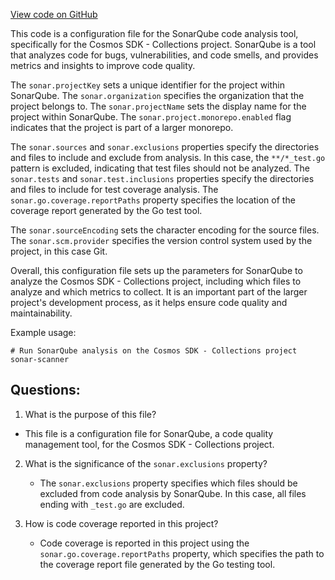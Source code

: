 [View code on GitHub](https://github.com/cosmos/cosmos-sdk/blob/main/collections/sonar-project.properties)

This code is a configuration file for the SonarQube code analysis tool, specifically for the Cosmos SDK - Collections project. SonarQube is a tool that analyzes code for bugs, vulnerabilities, and code smells, and provides metrics and insights to improve code quality. 

The `sonar.projectKey` sets a unique identifier for the project within SonarQube. The `sonar.organization` specifies the organization that the project belongs to. The `sonar.projectName` sets the display name for the project within SonarQube. The `sonar.project.monorepo.enabled` flag indicates that the project is part of a larger monorepo. 

The `sonar.sources` and `sonar.exclusions` properties specify the directories and files to include and exclude from analysis. In this case, the `**/*_test.go` pattern is excluded, indicating that test files should not be analyzed. The `sonar.tests` and `sonar.test.inclusions` properties specify the directories and files to include for test coverage analysis. The `sonar.go.coverage.reportPaths` property specifies the location of the coverage report generated by the Go test tool. 

The `sonar.sourceEncoding` sets the character encoding for the source files. The `sonar.scm.provider` specifies the version control system used by the project, in this case Git. 

Overall, this configuration file sets up the parameters for SonarQube to analyze the Cosmos SDK - Collections project, including which files to analyze and which metrics to collect. It is an important part of the larger project's development process, as it helps ensure code quality and maintainability. 

Example usage:
```
# Run SonarQube analysis on the Cosmos SDK - Collections project
sonar-scanner
```
## Questions: 
 1. What is the purpose of this file?
   - This file is a configuration file for SonarQube, a code quality management tool, for the Cosmos SDK - Collections project.

2. What is the significance of the `sonar.exclusions` property?
   - The `sonar.exclusions` property specifies which files should be excluded from code analysis by SonarQube. In this case, all files ending with `_test.go` are excluded.

3. How is code coverage reported in this project?
   - Code coverage is reported in this project using the `sonar.go.coverage.reportPaths` property, which specifies the path to the coverage report file generated by the Go testing tool.
